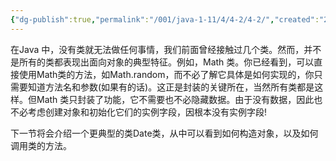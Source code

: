 ```yaml
---
{"dg-publish":true,"permalink":"/001/java-1-11/4/4-2/4-2/","created":"2024-05-06T16:21:10.690+08:00","updated":"2024-06-01T10:45:24.548+08:00"}
---
```


在Java 中，没有类就无法做任何事情，我们前面曾经接触过几个类。然而，并不是所有的类都表现出面向对象的典型特征。例如，Math 类。你已经看到，可以直接使用Math类的方法，如Math.random，而不必了解它具体是如何实现的，你只需要知道方法名和参数(如果有的话)。这正是封装的关键所在，当然所有类都是这样。但Math 类只封装了功能，它不需要也不必隐藏数据。由于没有数据，因此也不必考虑创建对象和初始化它们的实例字段，因根本没有实例字段!

下一节将会介绍一个更典型的类Date类，从中可以看到如何构造对象，以及如何调用类的方法。